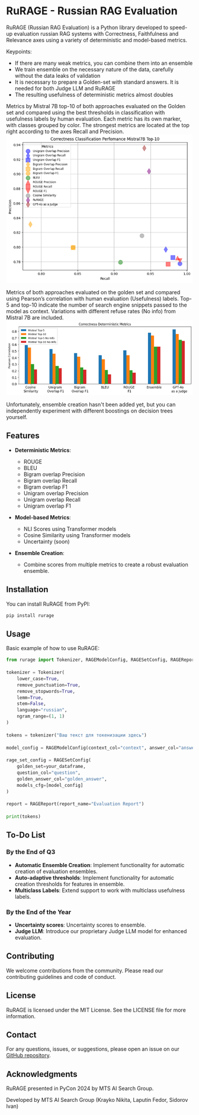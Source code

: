 # RuRAGE - Russian RAG Evaluation

RuRAGE (Russian RAG Evaluation) is a Python library developed to speed-up evaluation russian RAG systems with Correctness, Faithfulness and Relevance axes using a variety of deterministic and model-based metrics.

Keypoints:

- If there are many weak metrics, you can combine them into an ensemble
- We train ensemble on the necessary nature of the data, carefully without the data leaks of validation
- It is necessary to prepare a Golden-set with standard answers. It is needed for both Judge LLM and RuRAGE
- The resulting usefulness of deterministic metrics almost doubles

Metrics by Mistral 7B top-10 of both approaches evaluated on the Golden set and compared using the best thresholds in classification with usefulness labels by human evaluation. Each metric has its own marker, with classes grouped by color. The strongest metrics are located at the top right according to the axes Recall and Precision.
![Alt text](/docs/image_classification.png)

Metrics of both approaches evaluated on the golden set and compared using Pearson’s correlation with human evaluation (Usefulness) labels. Top-5 and top-10 indicate the number of search engine snippets passed to the model as context. Variations with different refuse rates (No info) from Mistral 7B are included.
![Alt text](/docs/image_bars.png)

Unfortunately, ensemble creation hasn't been added yet, but you can independently experiment with different boostings on decision trees yourself.

## Features

- **Deterministic Metrics**:
  - ROUGE
  - BLEU
  - Bigram overlap Precision
  - Bigram overlap Recall
  - Bigram overlap F1
  - Unigram overlap Precision
  - Unigram overlap Recall
  - Unigram overlap F1

- **Model-based Metrics**:
  - NLI Scores using Transformer models
  - Cosine Similarity using Transformer models
  - Uncertainty (soon)

- **Ensemble Creation**:
  - Combine scores from multiple metrics to create a robust evaluation ensemble.

## Installation

You can install RuRAGE from PyPI:

```bash
pip install rurage
```

## Usage

Basic example of how to use RuRAGE:

```python
from rurage import Tokenizer, RAGEModelConfig, RAGESetConfig, RAGEReport

tokenizer = Tokenizer(
    lower_case=True,
    remove_punctuation=True,
    remove_stopwords=True,
    lemm=True,
    stem=False,
    language="russian",
    ngram_range=(1, 1)
)

tokens = tokenizer("Ваш текст для токенизации здесь")

model_config = RAGEModelConfig(context_col="context", answer_col="answer")

rage_set_config = RAGESetConfig(
    golden_set=your_dataframe,
    question_col="question",
    golden_answer_col="golden_answer",
    models_cfg=[model_config]
)

report = RAGEReport(report_name="Evaluation Report")

print(tokens)
```

## To-Do List

### By the End of Q3

- **Automatic Ensemble Creation**: Implement functionality for automatic creation of evaluation ensembles.
- **Auto-adaptive thresholds**: Implement functionality for automatic creation thresholds for features in ensemble.
- **Multiclass Labels**: Extend support to work with multiclass usefulness labels.

### By the End of the Year

- **Uncertainty scores**: Uncertainty scores to ensemble.
- **Judge LLM**: Introduce our proprietary Judge LLM model for enhanced evaluation.

## Contributing

We welcome contributions from the community. Please read our contributing guidelines and code of conduct.

## License

RuRAGE is licensed under the MIT License. See the LICENSE file for more information.

## Contact

For any questions, issues, or suggestions, please open an issue on our [GitHub repository](https://github.com/mts-ai/rurage).

## Acknowledgments

RuRAGE presented in PyCon 2024 by MTS AI Search Group.

Developed by MTS AI Search Group (Krayko Nikita, Laputin Fedor, Sidorov Ivan)